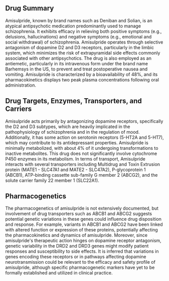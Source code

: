 ## Drug Summary
Amisulpride, known by brand names such as Deniban and Solian, is an atypical antipsychotic medication predominantly used to manage schizophrenia. It exhibits efficacy in relieving both positive symptoms (e.g., delusions, hallucinations) and negative symptoms (e.g., emotional and social withdrawal) of schizophrenia. Amisulpride operates through selective antagonism of dopamine D2 and D3 receptors, particularly in the limbic system, which minimizes the risk of extrapyramidal side effects commonly associated with other antipsychotics. The drug is also employed as an antiemetic, particularly in its intravenous form under the brand name Barhemsys in the US, to prevent and treat postoperative nausea and vomiting. Amisulpride is characterized by a bioavailability of 48%, and its pharmacokinetics displays two peak plasma concentrations following oral administration.

## Drug Targets, Enzymes, Transporters, and Carriers
Amisulpride acts primarily by antagonizing dopamine receptors, specifically the D2 and D3 subtypes, which are heavily implicated in the pathophysiology of schizophrenia and in the regulation of mood. Additionally, it has some action on serotonin receptors (5-HT2A and 5-HT7), which may contribute to its antidepressant properties. Amisulpride is minimally metabolized, with about 4% of it undergoing transformations to inactive metabolites. This drug does not significantly involve cytochrome P450 enzymes in its metabolism. In terms of transport, Amisulpride interacts with several transporters including Multidrug and Toxin Extrusion protein (MATE1 - SLC47A1 and MATE2 - SLC47A2), P-glycoprotein 1 (ABCB1), ATP-binding cassette sub-family G member 2 (ABCG2), and the solute carrier family 22 member 1 (SLC22A1).

## Pharmacogenetics
The pharmacogenetics of amisulpride is not extensively documented, but involvement of drug transporters such as ABCB1 and ABCG2 suggests potential genetic variations in these genes could influence drug disposition and response. For example, variants in ABCB1 and ABCG2 have been linked with altered function or expression of these proteins, potentially affecting the pharmacokinetics and dynamics of amisulpride. Moreover, since amisulpride's therapeutic action hinges on dopamine receptor antagonism, genetic variability in the DRD2 and DRD3 genes might modify patient responses and susceptibility to side effects. It is inferred that variations in genes encoding these receptors or in pathways affecting dopamine neurotransmission could be relevant to the efficacy and safety profile of amisulpride, although specific pharmacogenetic markers have yet to be formally established and utilized in clinical practice.